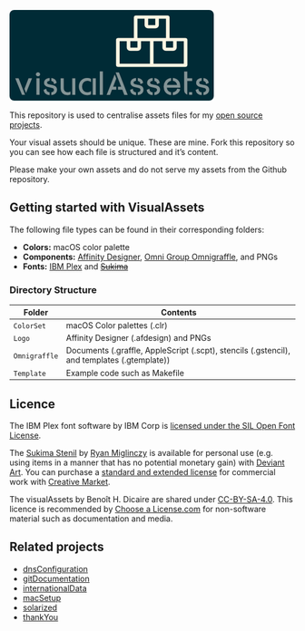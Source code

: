 ![alt text](https://github.com/bhdicaire/visualAssets/raw/master/Logo/visualAssets.png "Logo")

This repository is used to centralise assets files for my [open source projects](https://Code.BHDicaire.com). 

Your visual assets should be unique. These are mine. Fork this repository so you can see how each file is structured and it’s content. 

Please make your own assets and do not serve my assets from the Github repository.

## Getting started with VisualAssets
The following file types can be found in their corresponding folders:
* **Colors:** macOS color palette
* **Components:** [Affinity Designer](https://affinity.serif.com/en-us/designer/desktop/), [Omni Group Omnigraffle](https://www.omnigroup.com/omnigraffle), and PNGs
* **Fonts:** [IBM Plex](https://github.com/IBM/plex) and ~~[Sukima](https://creativemarket.com/DesignByPlatform/2575932-Sukima-Stencil-%E2%80%93-A-Display-Font)~~

### Directory Structure

| Folder | Contents |
|----|----|
| `ColorSet` | macOS Color palettes (.clr)|
| `Logo` | Affinity Designer (.afdesign) and PNGs|
| `Omnigraffle`| Documents (.graffle, AppleScript (.scpt), stencils (.gstencil), and templates (.gtemplate)) |
| `Template` | Example code such as Makefile|

## Licence
The IBM Plex font software by IBM Corp is [licensed under the SIL Open Font License](https://github.com/IBM/plex/blob/master/LICENSE.txt).

The [Sukima Stenil](https://creativemarket.com/DesignByPlatform/2575932-Sukima-Stencil-%E2%80%93-A-Display-Font) by [Ryan Miglinczy](https://designbyplatform.co.uk) is available for personal use (e.g. using items in a manner that has no potential monetary gain) with [Deviant Art](https://www.deviantart.com/graphicassets/art/Sukima-Stencil-A-Display-Font-FREE-DOWNLOAD-752631099). You can purchase a [standard and extended license](https://creativemarket.com/licenses) for commercial work with [Creative Market](https://creativemarket.com/DesignByPlatform/2575932-Sukima-Stencil-%E2%80%93-A-Display-Font).

The visualAssets by Benoît H. Dicaire are shared under [CC-BY-SA-4.0](https://github.com/bhdicaire/solarized/raw/master/LICENCSE). This licence is recommended by [Choose a License.com](https://choosealicense.com/) for non-software material such as documentation and media.

## Related projects
* [dnsConfiguration](https://github.com/bhdicaire/dnsConfiguration)
* [gitDocumentation](https://github.com/bhdicaire/gitDocumentation)
* [internationalData](https://github.com/bhdicaire/internationalData)
* [macSetup](https://github.com/bhdicaire/macSetup)
* [solarized](https://github.com/bhdicaire/Solarized)
* [thankYou](https://github.com/bhdicaire/thankYou)